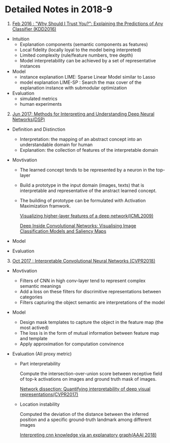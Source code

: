 
# Detailed Notes in 2018-9

1. [Feb 2016 : "Why Should I Trust You?": Explaining the Predictions of Any Classifier (KDD2016)](https://arxiv.org/abs/1602.04938) 

- Intuition
  - Explanation components (semantic components as features)
  - Local fidelity (locally loyal to the model being interpreted)
  - Limited complexity (rule/feature numbers, tree depth)
  - Model interpretability can be achieved by a set of representative instances
- Model
  - instance explanation LIME: Sparse Linear Model similar to Lasso
  - model explanation LIME-SP : Search the max cover of the explanation instance with submodular optimization
- Evaluation
  - simulated metrics
  - human experiments

2. [Jun 2017: Methods for Interpreting and Understanding Deep Neural Networks(DSP)](http://cn.arxiv.org/abs/1706.07979)

- Definition and Distinction

  - Interpretation: the mapping of an abstract concept into an understandable domain for human
  - Explanation: the collection of features of the interpretable domain

- Movtivation

  - The learned concept tends to be represented by a neuron in the top-layer

  - Build a prototype in the input domain (images, texts) that is interpretable and representative of the anstract learned concept.

  - The building of prototype can be formulated with Activation Maximization framwork.

    [Visualizing higher-layer features of a deep network(ICML2009)](http://pdfs.semanticscholar.org/65d9/94fb778a8d9e0f632659fb33a082949a50d3.pdf)

    [Deep Inside Convolutional Networks: Visualising Image Classification Models and Saliency Maps](http://cn.arxiv.org/abs/1312.6034)

- Model

- Evaluation

3. [Oct 2017 : Interpretable Convolutional Neural Networks (CVPR2018)](https://arxiv.org/abs/1710.00935) 

- Movtivation

  - Filters of CNN in high conv-layer tend to represent complex semantic meanings
  - Add a loss on these filters for discrimitive representations between categories
  - Filters capturing the object semantic are interpretations of the model

- Model

  - Design mask templates to capture the object in the feature map (the most actived)
  - The loss is in the form of mutual information between feature map and template
  - Apply approximation for computation convinence

- Evaluation (All proxy metric)

  - Part interpretability

    Compute the intersection-over-union score between receptive field of top-k activations on images and ground truth mask of images.

    [Network dissection: Quantifying interpretability of deep visual representations(CVPR2017)](https://arxiv.org/abs/1704.05796)

  - Location instability

    Computed the deviation of the distance between the inferred position and a specific ground-truth landmark among different images

    [Interpreting cnn knowledge via an explanatory graph(AAAI 2018)](https://arxiv.org/abs/1708.01785)
